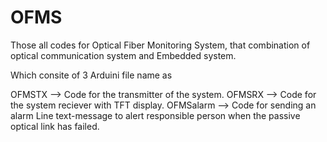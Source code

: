 # OFMS

Those all codes for Optical Fiber Monitoring System, that combination of optical communication system and Embedded system.

Which consite of 3 Arduini file name as 

OFMSTX --> Code for the transmitter of the system.
OFMSRX --> Code for the system reciever with TFT display.
OFMSalarm --> Code for sending an alarm Line text-message to alert responsible person when the passive optical link has failed.

